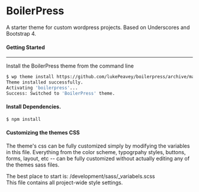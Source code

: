 BoilerPress
===

A starter theme for custom wordpress projects. Based on Underscores and Bootstrap 4. 






#### Getting Started
---------------

Install the BoilerPress theme from the command line
```bash
$ wp theme install https://github.com/lukePeavey/boilerpress/archive/master.zip --activate
Theme installed successfully.
Activating 'boilerpress'...
Success: Switched to 'BoilerPress' theme.
```


#### Install Dependencies. 

```bash
$ npm install
```
#### Customizing the themes CSS
The theme's css can be fully customized simply by modifying the variables in this file. Everything from the color scheme, typogrpahy styles, buttons, forms, layout, etc -- can be fully customized without actually editing any of the themes sass files. 

The best place to start is: /development/sass/_variabels.scss<br>
This file contains all project-wide style settings.<br>



